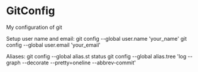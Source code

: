 # GitConfig
My configuration of git

Setup user name and email: 
git config --global user.name 'your_name'
git config --global user.email 'your_email' 

Aliases: 
git config --global alias.st status
git config --global alias.tree 'log --graph --decorate --pretty=oneline --abbrev-commit'
